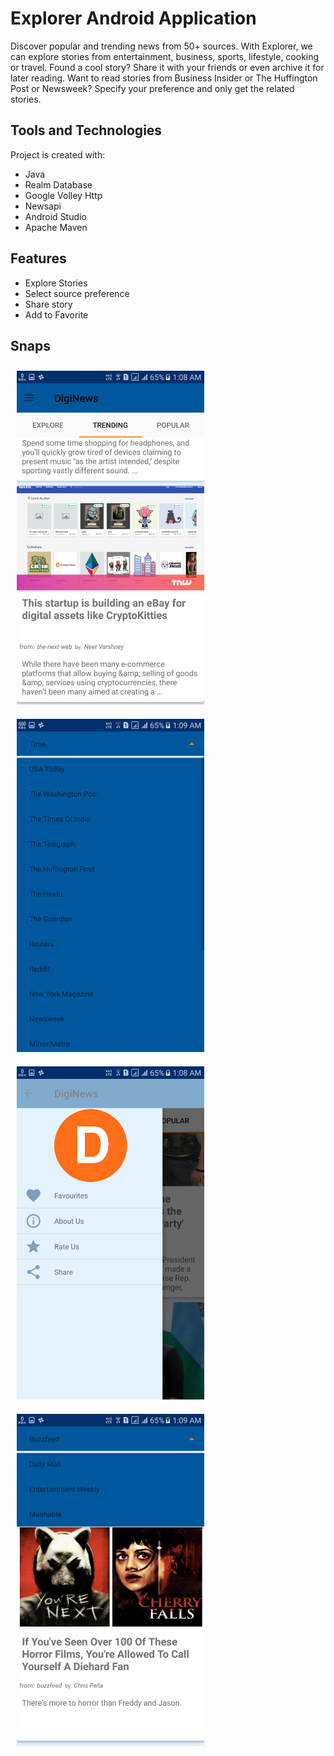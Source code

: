 # Explorer Android Application

Discover popular and trending news from 50+ sources. With Explorer, we can explore stories from entertainment, business, sports, lifestyle, cooking or travel.
Found a cool story? Share it with your friends or even archive it for later reading. 
Want to read stories from Business Insider or The Huffington Post or Newsweek? Specify your preference and only get the related stories.

## Tools and Technologies

Project is created with:
* Java
* Realm Database
* Google Volley Http
* Newsapi 
* Android Studio
* Apache Maven

## Features

* Explore Stories
* Select source preference
* Share story
* Add to Favorite 


## Snaps
        
<img src="/ss/Screenshot_20180318-010838.png" width="300" title="Home Screen" hspace="10" vspace="10">  <img src="/ss/Screenshot_20180318-010908.png" width="300" title="Preference Screen" hspace="10" vspace="10">  <img src="/ss/Screenshot_20180318-010848.png" width="300" title="Side Drawer" hspace="10" vspace="10">  <img src="/ss/Screenshot_20180318-010948.png" width="300" title="Preference View" hspace="10" vspace="10">




